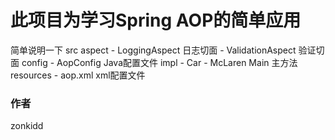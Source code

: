 # 此项目为学习Spring AOP的简单应用
简单说明一下
src
	aspect
		- LoggingAspect  日志切面
		- ValidationAspect 验证切面
	config
		- AopConfig Java配置文件
	impl
		- Car 
		- McLaren
	Main 主方法
resources
	- aop.xml xml配置文件
	
### 作者
zonkidd
